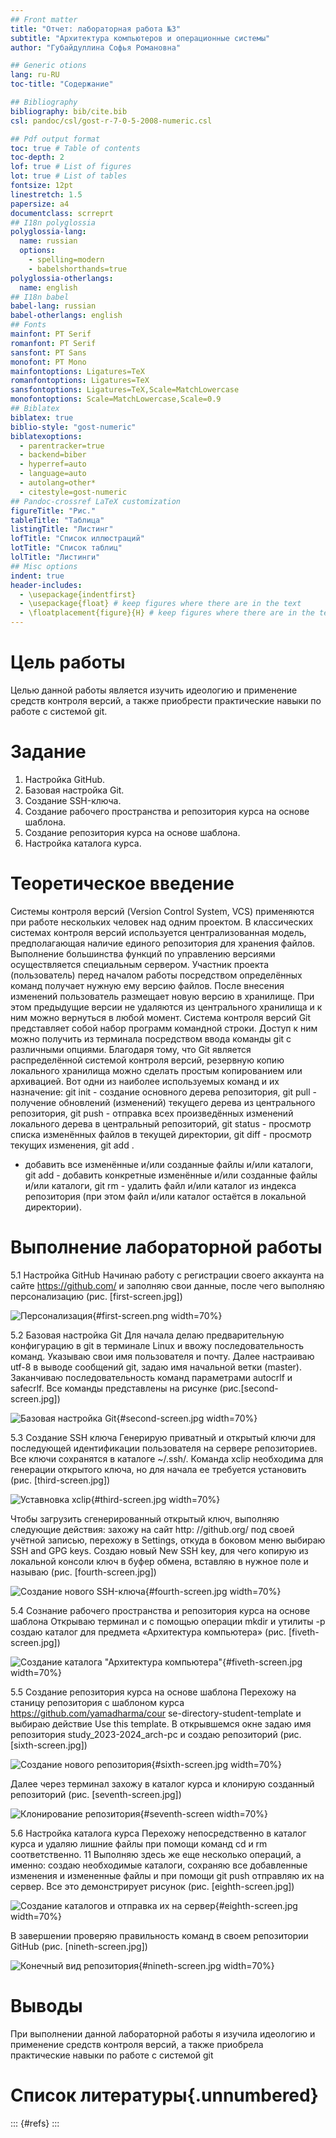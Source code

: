 ```yaml
---
## Front matter
title: "Отчет: лабораторная работа №3"
subtitle: "Архитектура компьютеров и операционные системы"
author: "Губайдуллина Софья Романовна"

## Generic otions
lang: ru-RU
toc-title: "Содержание"

## Bibliography
bibliography: bib/cite.bib
csl: pandoc/csl/gost-r-7-0-5-2008-numeric.csl

## Pdf output format
toc: true # Table of contents
toc-depth: 2
lof: true # List of figures
lot: true # List of tables
fontsize: 12pt
linestretch: 1.5
papersize: a4
documentclass: scrreprt
## I18n polyglossia
polyglossia-lang:
  name: russian
  options:
	- spelling=modern
	- babelshorthands=true
polyglossia-otherlangs:
  name: english
## I18n babel
babel-lang: russian
babel-otherlangs: english
## Fonts
mainfont: PT Serif
romanfont: PT Serif
sansfont: PT Sans
monofont: PT Mono
mainfontoptions: Ligatures=TeX
romanfontoptions: Ligatures=TeX
sansfontoptions: Ligatures=TeX,Scale=MatchLowercase
monofontoptions: Scale=MatchLowercase,Scale=0.9
## Biblatex
biblatex: true
biblio-style: "gost-numeric"
biblatexoptions:
  - parentracker=true
  - backend=biber
  - hyperref=auto
  - language=auto
  - autolang=other*
  - citestyle=gost-numeric
## Pandoc-crossref LaTeX customization
figureTitle: "Рис."
tableTitle: "Таблица"
listingTitle: "Листинг"
lofTitle: "Список иллюстраций"
lotTitle: "Список таблиц"
lolTitle: "Листинги"
## Misc options
indent: true
header-includes:
  - \usepackage{indentfirst}
  - \usepackage{float} # keep figures where there are in the text
  - \floatplacement{figure}{H} # keep figures where there are in the text
---
```


# Цель работы

Целью данной работы является изучить идеологию и
применение средств контроля версий, а также приобрести
практические навыки по работе с системой git.

# Задание

1) Настройка GitHub.
2) Базовая настройка Git.
3) Создание SSH-ключа.
4) Создание рабочего пространства и репозитория курса на
основе шаблона.
5) Создание репозитория курса на основе шаблона.
6) Настройка каталога курса.

# Теоретическое введение
                                                                                            
Системы контроля версий (Version Control System, VCS)
применяются при работе нескольких человек над одним проектом.
В классических системах контроля версий используется
централизованная модель, предполагающая наличие единого
репозитория для хранения файлов. Выполнение большинства
функций по управлению версиями осуществляется специальным
сервером. Участник проекта (пользователь) перед началом работы
посредством определённых команд получает нужную ему версию
файлов. После внесения изменений пользователь размещает новую
версию в хранилище. При этом предыдущие версии не удаляются из
центрального хранилища и к ним можно вернуться в любой момент.
Система контроля версий Git представляет собой набор программ
командной строки. Доступ к ним можно получить из терминала
посредством ввода команды git с различными опциями. Благодаря
тому, что Git является распределённой системой контроля версий,
резервную копию локального хранилища можно сделать простым
копированием или архивацией. Вот одни из наиболее используемых
команд и их назначение: git init - создание основного дерева
репозитория, git pull - получение обновлений (изменений) текущего
дерева из центрального репозитория, git push - отправка всех
произведённых изменений локального дерева в центральный
репозиторий, git status - просмотр списка изменённых файлов в
текущей директории, git diff - просмотр текущих изменения, git add .
- добавить все изменённые и/или созданные файлы и/или каталоги,
git add - добавить конкретные изменённые и/или созданные файлы
и/или каталоги, git rm - удалить файл и/или каталог из индекса
репозитория (при этом файл и/или каталог остаётся в локальной
директории).

# Выполнение лабораторной работы
5.1 Настройка GitHub
Начинаю работу с регистрации своего аккаунта на сайте
https://github.com/ и заполняю свои данные, после чего выполняю
персонализацию (рис. [first-screen.jpg])

![Персонализация](/Pictures/Screenshots/first-screen.jpg){#first-screen.png width=70%}

5.2 Базовая настройка Git
Для начала делаю предварительную конфигурацию в git в
терминале Linux и ввожу последовательность команд. Указываю
свои имя пользователя и почту. Далее настраиваю utf-8 в выводе
сообщений git, задаю имя начальной ветки (master). Заканчиваю
последовательность команд параметрами autocrlf и safecrlf. Все
команды представлены на рисунке (рис.[second-screen.jpg])

![Базовая настройка Git](/Pictures/Screenshots/second-screen.jpg){#second-screen.jpg width=70%}

5.3 Создание SSH ключа
Генерирую приватный и открытый ключи для последующей
идентификации пользователя на сервере репозиториев. Все ключи
сохранятся в каталоге ~/.ssh/.
Команда xclip необходима для генерации открытого ключа, но
для начала ее требуется установить (рис. [third-screen.jpg])

![Уставновка xclip](/Pictures/Screenshots/third-screen.jpg){#third-screen.jpg width=70%}

Чтобы загрузить сгенерированный открытый ключ, выполняю
следующие действия: захожу на сайт http: //github.org/ под своей
учётной записью, перехожу в Settings, откуда в боковом меню
выбираю SSH and GPG keys. Создаю новый New SSH key, для чего
копирую из локальной консоли ключ в буфер обмена, вставляю в
нужное поле и называю (рис. [fourth-screen.jpg])

![Создание нового SSH-ключа ](/Pictures/Screenshots/fourth-screen.jpg){#fourth-screen.jpg width=70%}

5.4 Сознание рабочего пространства и репозитория
курса на основе шаблона
Открываю терминал и с помощью операции mkdir и утилиты -p
создаю каталог для предмета «Архитектура компьютера» (рис. [fiveth-screen.jpg])

![Создание каталога "Архитектура компьютера"](/Pictures/Screenshots/fiveth-screen.jpg){#fiveth-screen.jpg width=70%}

5.5 Создание репозитория курса на основе шаблона
Перехожу на станицу репозитория с шаблоном курса
https://github.com/yamadharma/cour se-directory-student-template и
выбираю действие Use this template. В открывшемся окне задаю
имя репозитория study_2023-2024_arch-pc и создаю репозиторий
(рис. [sixth-screen.jpg])

![Создание нового репозитория](/Pictures/Screenshots/sixth-screen.jpg){#sixth-screen.jpg width=70%}

Далее через терминал захожу в каталог курса и клонирую
созданный репозиторий (рис. [seventh-screen.jpg])

![Клонирование репозитория](/Pictures/Screenshots/seventh-screen.jpg){#seventh-screen width=70%}

5.6 Настройка каталога курса
Перехожу непосредственно в каталог курса и удаляю лишние
файлы при помощи команд cd и rm соответственно.
11
Выполняю здесь же еще несколько операций, а именно:
создаю необходимые каталоги, сохраняю все добавленные
изменения и измененные файлы и при помощи git push отправляю
их на сервер. Все это демонстрирует рисунок (рис. [eighth-screen.jpg])

![Создание каталогов и отправка их на сервер](/Pictures/Screenshots/eighth-screen.jpg){#eighth-screen.jpg width=70%}

В завершении проверяю правильность команд в своем
репозитории GitHub (рис. [nineth-screen.jpg])

![Конечный вид репозитория](/Pictures/Screenshots/nineth-screen.jpg){#nineth-screen.jpg width=70%}


# Выводы
При выполнении данной лабораторной работы я изучила
идеологию и применение средств контроля версий, а также
приобрела практические навыки по работе с системой git
# Список литературы{.unnumbered}

::: {#refs}
:::
